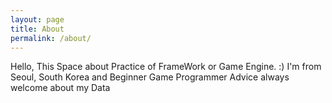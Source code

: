 ```yaml
---
layout: page
title: About
permalink: /about/
---
```


Hello, This Space about Practice of FrameWork or Game Engine. :)
I'm from Seoul, South Korea and Beginner Game Programmer
Advice always welcome about my Data

